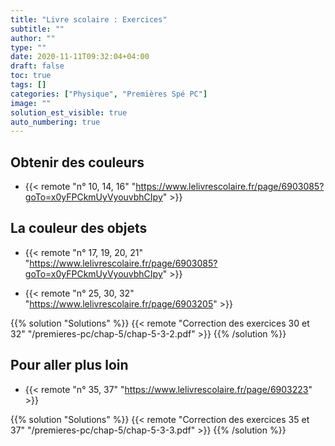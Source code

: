 ```yaml
---
title: "Livre scolaire : Exercices"
subtitle: ""
author: ""
type: ""
date: 2020-11-11T09:32:04+04:00
draft: false
toc: true
tags: []
categories: ["Physique", "Premières Spé PC"]
image: ""
solution_est_visible: true
auto_numbering: true
---
```


## Obtenir des couleurs

- {{< remote "n° 10, 14, 16" "https://www.lelivrescolaire.fr/page/6903085?goTo=x0yFPCkmUyVyouvbhCIpy" >}}

## La couleur des objets

- {{< remote "n° 17, 19, 20, 21" "https://www.lelivrescolaire.fr/page/6903085?goTo=x0yFPCkmUyVyouvbhCIpy" >}}

- {{< remote "n° 25, 30, 32" "https://www.lelivrescolaire.fr/page/6903205" >}}

{{% solution "Solutions" %}}
{{< remote "Correction des exercices 30 et 32" "/premieres-pc/chap-5/chap-5-3-2.pdf" >}}
{{% /solution %}}

## Pour aller plus loin

- {{< remote "n° 35, 37" "https://www.lelivrescolaire.fr/page/6903223" >}}

{{% solution "Solutions" %}}
{{< remote "Correction des exercices 35 et 37" "/premieres-pc/chap-5/chap-5-3-3.pdf" >}}
{{% /solution %}}
